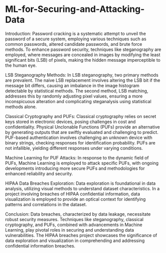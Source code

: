 # ML-for-Securing-and-Attacking-Data
Introduction:
Password cracking is a systematic attempt to unveil the password of a secure system, employing various techniques such as common passwords, altered candidate passwords, and brute force methods. To enhance password security, techniques like steganography are employed, where messages are concealed in images by modifying the least significant bits (LSB) of pixels, making the hidden message imperceptible to the human eye.

LSB Steganography Methods:
In LSB steganography, two primary methods are prevalent. The naive LSB replacement involves altering the LSB bit if the message bit differs, causing an imbalance in the image histogram detectable by statistical methods. The second method, LSB matching, addresses this by randomly adjusting pixel values, ensuring a more inconspicuous alteration and complicating steganalysis using statistical methods alone.

Classical Cryptography and PUFs:
Classical cryptography relies on secret keys stored in electronic devices, posing challenges in cost and confidentiality. Physical Unclonable Functions (PUFs) provide an alternative by generating outputs that are swiftly evaluated and challenging to predict. PUF-based authentication involves challenging an unknown device with binary strings, checking responses for identification probability. PUFs are not infallible, yielding different responses under varying conditions.

Machine Learning for PUF Attacks:
In response to the dynamic field of PUFs, Machine Learning is employed to attack specific PUFs, with ongoing developments introducing more secure PUFs and methodologies for enhanced reliability and security.

HIPAA Data Breaches Exploration:
Data exploration is foundational in data analysis, utilizing visual methods to understand dataset characteristics. In a project involving breaches of HIPAA confidential information, data visualization is employed to provide an optical context for identifying patterns and correlations in the dataset.

Conclusion:
Data breaches, characterized by data leakage, necessitate robust security measures. Techniques like steganography, classical cryptography, and PUFs, combined with advancements in Machine Learning, play pivotal roles in securing and understanding data vulnerabilities. The HIPAA breaches project showcases the significance of data exploration and visualization in comprehending and addressing confidential information breaches.
